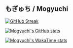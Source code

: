 ## もぎゅち / Mogyuchi

<!-- https://streak-stats.demolab.com/demo/?user=Mogyuchi&theme=default&hide_border=false&border_radius=4.5&locale=en&date_format=&mode=daily&exclude_days=&sections=total%2Ccurrent%2Clongest&card_width=495&card_height=195&type=svg&background-type=gradient&properties=excludeDaysLabel&background=45&background=%23D92DA1F0&background=%23F84777F0&border=%233FE8FF&stroke=%23FFFFFF61&ring=%23FFD9666C&fire=%23FFFB11D7&currStreakNum=%23FFFFFF&sideNums=%23FFE8E8EE&currStreakLabel=%23FFFFFF&sideLabels=%23FFED7CEB&dates=%23FFE8EA -->
[![GitHub Streak](https://streak-stats.demolab.com?user=Mogyuchi&background=45%2CD92DA1F0%2CF84777F0&border=3FE8FF&stroke=FFFFFF61&ring=FFD9666C&fire=FFFB11D7&currStreakNum=FFFFFF&sideNums=FFE8E8EE&currStreakLabel=FFFFFF&sideLabels=FFED7CEB&dates=FFE8EA)](https://git.io/streak-stats)

[![Mogyuchi's GitHub stats](https://github-readme-stats.vercel.app/api?username=Mogyuchi&card_width=495px&rank_icon=percentile&show_icons=true&number_format=long&show=reviews,prs_merged&title_color=FFED7C&text_color=FFFFFF&icon_color=a0b8fd&border_color=3FE8FF&bg_color=25,D92DA1F0,F84777F0)](https://github-readme-stats.vercel.app/api?username=Mogyuchi&card_width=495px&rank_icon=percentile&show_icons=true&number_format=long&show=reviews,prs_merged&title_color=FFED7C&text_color=FFFFFF&icon_color=a0b8fd&border_color=3FE8FF&bg_color=25,D92DA1F0,F84777F0)

<!-- https://github.com/anuraghazra/github-readme-stats -->
[![Mogyuchi's WakaTime stats](https://github-readme-stats.vercel.app/api/wakatime?username=Mogyuchi&title_color=FFED7C&text_color=FFE8EACC&border_color=3FE8FF&bg_color=25,D92DA1F0,F84777F0)](https://github-readme-stats.vercel.app/api/wakatime?username=Mogyuchi&title_color=FFED7C&text_color=FFE8EACC&border_color=3FE8FF&bg_color=25,D92DA1F0,F84777F0)
